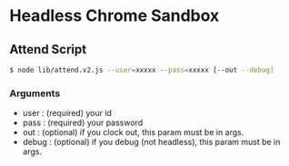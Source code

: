 # Headless Chrome Sandbox

## Attend Script

```bash
$ node lib/attend.v2.js --user=xxxxx --pass=xxxxx [--out --debug]
```

### Arguments

- user : (required) your id
- pass : (required) your password
- out : (optional) if you clock out, this param must be in args.
- debug : (optional) if you debug (not headless), this param must be in args.
